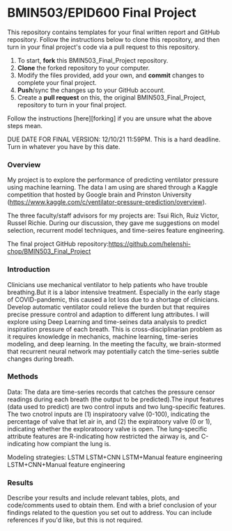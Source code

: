 # BMIN503/EPID600 Final Project

This repository contains templates for your final written report and GitHub repository. Follow the instructions below to clone this repository, and then turn in your final project's code via a pull request to this repository.


1. To start, **fork** this BMIN503_Final_Project repository.
1. **Clone** the forked repository to your computer.
1. Modify the files provided, add your own, and **commit** changes to complete your final project.
1. **Push**/sync the changes up to your GitHub account.
1. Create a **pull request** on this, the original BMIN503_Final_Project, repository to turn in your final project.


Follow the instructions [here][forking] if you are unsure what the above steps mean.

DUE DATE FOR FINAL VERSION: 12/10/21 11:59PM. This is a hard deadline. Turn in whatever you have by this date.


### Overview
My project is to explore the performance of predicting ventilator pressure using machine learning. The data I am using are shared through a Kaggle competition that hosted by Google brain and Prinston University (https://www.kaggle.com/c/ventilator-pressure-prediction/overview).

The three faculty/staff advisors for my projects are: Tsui Rich, Ruiz Victor, Russel Richie. During our discussion, they gave me suggestions on model selection, recurrent model techniques, and time-seires feature engineering.

The final project GitHub repository:https://github.com/helenshi-chop/BMIN503_Final_Project


### Introduction 
Clinicians use mechanical ventilator to help patients who have trouble breathing.But it is a labor intensive treatment. Especially in the early stage of COVID-pandemic, this caused a lot loss due to a shortage of clinicians. Develop automatic ventilator could relieve the burden but that requires precise pressure control and adaption to different lung attributes. I will explore using Deep Learning and time-seines data analysis to predict inspiration pressure of each breath. This is cross-disciplinarian problem as it requires knowledge in mechanics, machine learning, time-series modeling, and deep learning. In the meeting the faculty, we brain-stormed that recurrent neural network may potentially catch the time-series subtle changes during breath.


### Methods
Data:
The data are time-series records that catches the pressure censor readings during each breath (the output to be predicted).The input features (data used to predict) are two control inputs and two lung-specific features. The two cnotrol inputs are (1) inspiratoory valve (0-100), indicating the percentage of valve that let air in, and (2) the expiratoory valve (0 or 1), indicating whether the exploratooory valve is open. The lung-specific attribute features are R-indicating how restricted the airway is, and C-indicating how compiant the lung is.  

Modeling strategies:
LSTM
LSTM+CNN
LSTM+Manual feature engineering
LSTM+CNN+Manual feature engineering

### Results
Describe your results and include relevant tables, plots, and code/comments used to obtain them. End with a brief conclusion of your findings related to the question you set out to address. You can include references if you'd like, but this is not required.

